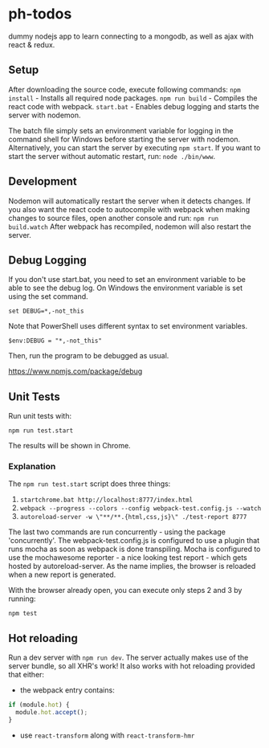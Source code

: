 # ph-todos
dummy nodejs app to learn connecting to a mongodb, as well as ajax with react & redux.

## Setup
After downloading the source code, execute following commands:
`npm install` - Installs all required node packages.
`npm run build` - Compiles the react code with webpack.
`start.bat` - Enables debug logging and starts the server with nodemon.

The batch file simply sets an environment variable for logging in the command shell for Windows before starting the server with nodemon. Alternatively, you can start the server by executing `npm start`. If you want to start the server without automatic restart, run: `node ./bin/www`.

## Development
Nodemon will automatically restart the server when it detects changes. If you also want the react code to autocompile with webpack when making changes to source files, open another console and run:
`npm run build.watch`
After webpack has recompiled, nodemon will also restart the server.

## Debug Logging
If you don't use start.bat, you need to set an environment variable to be able to see the debug log.
On Windows the environment variable is set using the set command.

`set DEBUG=*,-not_this`

Note that PowerShell uses different syntax to set environment variables.

`$env:DEBUG = "*,-not_this"`

Then, run the program to be debugged as usual.

https://www.npmjs.com/package/debug

## Unit Tests
Run unit tests with:

`npm run test.start`

The results will be shown in Chrome.

### Explanation
The `npm run test.start` script does three things:

1. `startchrome.bat http://localhost:8777/index.html`
2. `webpack --progress --colors --config webpack-test.config.js --watch`
3. `autoreload-server -w \"**/**.{html,css,js}\" ./test-report 8777`

The last two commands are run concurrently - using the package 'concurrently'.
The webpack-test.config.js is configured to use a plugin that runs mocha as soon as webpack is done transpiling. Mocha is configured to use the mochawesome reporter - a nice looking test report - which gets hosted by autoreload-server. As the name implies, the browser is reloaded when a new report is generated.

With the browser already open, you can execute only steps 2 and 3 by running: 

`npm test`

## Hot reloading

Run a dev server with `npm run dev`. The server actually makes use of the server bundle, so all XHR's work! It also works with hot reloading provided that either:
- the webpack entry contains:
```javascript
if (module.hot) {
  module.hot.accept();
}
```
- use `react-transform` along with `react-transform-hmr`